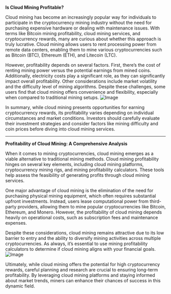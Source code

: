 **Is Cloud Mining Profitable?**

Cloud mining has become an increasingly popular way for individuals to participate in the cryptocurrency mining industry without the need for purchasing expensive hardware or dealing with maintenance issues. With terms like Bitcoin mining profitability, cloud mining services, and cryptocurrency rewards, many are curious about whether this approach is truly lucrative. Cloud mining allows users to rent processing power from remote data centers, enabling them to mine various cryptocurrencies such as Bitcoin (BTC), Ethereum (ETH), and Litecoin (LTC). 

However, profitability depends on several factors. First, there’s the cost of renting mining power versus the potential earnings from mined coins. Additionally, electricity costs play a significant role, as they can significantly impact overall profitability. Other considerations include market volatility and the difficulty level of mining algorithms. Despite these challenges, some users find that cloud mining offers convenience and flexibility, especially when compared to traditional mining setups. ![Image](https://github.com/user-attachments/assets/b6e7b7a2-655e-4d44-8baa-20c566a3cb65)

In summary, while cloud mining presents opportunities for earning cryptocurrency rewards, its profitability varies depending on individual circumstances and market conditions. Investors should carefully evaluate their investment strategies and consider factors like mining difficulty and coin prices before diving into cloud mining services.

---

**Profitability of Cloud Mining: A Comprehensive Analysis**

When it comes to mining cryptocurrencies, cloud mining emerges as a viable alternative to traditional mining methods. Cloud mining profitability hinges on several key elements, including cloud mining platforms, cryptocurrency mining rigs, and mining profitability calculators. These tools help assess the feasibility of generating profits through cloud mining services. 

One major advantage of cloud mining is the elimination of the need for purchasing physical mining equipment, which often requires substantial upfront investments. Instead, users lease computational power from third-party providers, allowing them to mine popular cryptocurrencies like Bitcoin, Ethereum, and Monero. However, the profitability of cloud mining depends heavily on operational costs, such as subscription fees and maintenance expenses. 

Despite these considerations, cloud mining remains attractive due to its low barrier to entry and the ability to diversify mining activities across multiple cryptocurrencies. As always, it’s essential to use mining profitability calculators to determine if cloud mining aligns with your financial goals. ![Image](https://github.com/user-attachments/assets/b6e7b7a2-655e-4d44-8baa-20c566a3cb65)

Ultimately, while cloud mining offers the potential for high cryptocurrency rewards, careful planning and research are crucial to ensuring long-term profitability. By leveraging cloud mining platforms and staying informed about market trends, miners can enhance their chances of success in this dynamic field.